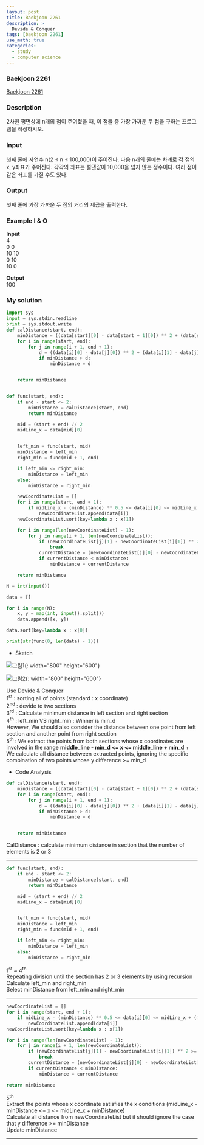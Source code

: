 ```yaml
---
layout: post
title: Baekjoon 2261
description: >
  Devide & Conquer
tags: [baekjoon 2261]
use_math: true
categories:
  - study
  - computer science
---
```

### Baekjoon 2261
[Baekjoon 2261](https://www.acmicpc.net/problem/2261)

### Description
2차원 평면상에 n개의 점이 주어졌을 때, 이 점들 중 가장 가까운 두 점을 구하는 프로그램을 작성하시오.

### Input
첫째 줄에 자연수 n(2 ≤ n ≤ 100,000)이 주어진다. 다음 n개의 줄에는 차례로 각 점의 x, y좌표가 주어진다. 각각의 좌표는 절댓값이 10,000을 넘지 않는 정수이다. 여러 점이 같은 좌표를 가질 수도 있다.

### Output
첫째 줄에 가장 가까운 두 점의 거리의 제곱을 출력한다.

### Example I & O
**Input** <br>
4<br>
0 0<br>
10 10<br>
0 10<br>
10 0<br>

**Output**<br>
100<br>

### My solution
~~~python
import sys
input = sys.stdin.readline
print = sys.stdout.write
def calDistance(start, end):                               
    minDistance = ((data[start][0] - data[start + 1][0]) ** 2 + (data[start][1] - data[start + 1][1]) ** 2)
    for i in range(start, end):
        for j in range(i + 1, end + 1):
            d = ((data[i][0] - data[j][0]) ** 2 + (data[i][1] - data[j][1]) ** 2)
            if minDistance > d:
                minDistance = d


    return minDistance


def func(start, end):
    if end - start <= 2:
        minDistance = calDistance(start, end)
        return minDistance

    mid = (start + end) // 2
    midLine_x = data[mid][0]


    left_min = func(start, mid)
    minDistance = left_min
    right_min = func(mid + 1, end)

    if left_min <= right_min:
        minDistance = left_min
    else:
        minDistance = right_min

    newCoordinateList = []
    for i in range(start, end + 1):
        if midLine_x - (minDistance) ** 0.5 <= data[i][0] <= midLine_x + (minDistance) ** 0.5:
            newCoordinateList.append(data[i])
    newCoordinateList.sort(key=lambda x : x[1])

    for i in range(len(newCoordinateList) - 1):
        for j in range(i + 1, len(newCoordinateList)):
            if (newCoordinateList[j][1] - newCoordinateList[i][1]) ** 2 >= minDistance:
                break
            currentDistance = (newCoordinateList[j][0] - newCoordinateList[i][0]) ** 2 + (newCoordinateList[j][1] - newCoordinateList[i][1]) ** 2
            if currentDistance < minDistance:
                minDistance = currentDistance

    return minDistance   

N = int(input())

data = []

for i in range(N):
    x, y = map(int, input().split())
    data.append([x, y])

data.sort(key=lambda x : x[0])

print(str(func(0, len(data) - 1)))   
~~~

* Sketch

![그림1](https://github.com/hyun-jin891/hyun-jin891.github.io/blob/master/assets/img/150.png?raw=true){: width="800" height="600"}<br>

![그림2](https://github.com/hyun-jin891/hyun-jin891.github.io/blob/master/assets/img/151.png?raw=true){: width="800" height="600"}<br>

Use Devide & Conquer<br>
1<sup>st</sup> : sorting all of points (standard : x coordinate)<br>
2<sup>nd</sup> : devide to two sections<br>
3<sup>rd</sup> : Calculate minimum distance in left section and right section<br>
4<sup>th</sup> : left_min VS right_min : Winner is min_d<br>
However, We should also consider the distance between one point from left section and another point from right section<br>
5<sup>th</sup> : We extract the points from both sections whose x coordinates are involved in the range **middle_line - min_d <= x <= middle_line + min_d** + We calculate all distance between extracted points, ignoring the specific combination of two points whose y difference >= min_d


* Code Analysis<br>

~~~python
def calDistance(start, end):                               
    minDistance = ((data[start][0] - data[start + 1][0]) ** 2 + (data[start][1] - data[start + 1][1]) ** 2)
    for i in range(start, end):
        for j in range(i + 1, end + 1):
            d = ((data[i][0] - data[j][0]) ** 2 + (data[i][1] - data[j][1]) ** 2)
            if minDistance > d:
                minDistance = d


    return minDistance
~~~

CalDistance : calculate minimum distance in section that the number of elements is 2 or 3<br>

-------------------
~~~python
def func(start, end):
    if end - start <= 2:
        minDistance = calDistance(start, end)
        return minDistance

    mid = (start + end) // 2
    midLine_x = data[mid][0]


    left_min = func(start, mid)
    minDistance = left_min
    right_min = func(mid + 1, end)

    if left_min <= right_min:
        minDistance = left_min
    else:
        minDistance = right_min
~~~
1<sup>st</sup> ~ 4<sup>th</sup><br>
Repeating division until the section has 2 or 3 elements by using recursion<br>
Calculate left_min and right_min<br>
Select minDistance from left_min and right_min<br>

-------------------

~~~python
newCoordinateList = []
for i in range(start, end + 1):
    if midLine_x - (minDistance) ** 0.5 <= data[i][0] <= midLine_x + (minDistance) ** 0.5:
        newCoordinateList.append(data[i])
newCoordinateList.sort(key=lambda x : x[1])

for i in range(len(newCoordinateList) - 1):
    for j in range(i + 1, len(newCoordinateList)):
        if (newCoordinateList[j][1] - newCoordinateList[i][1]) ** 2 >= minDistance:
            break
        currentDistance = (newCoordinateList[j][0] - newCoordinateList[i][0]) ** 2 + (newCoordinateList[j][1] - newCoordinateList[i][1]) ** 2
        if currentDistance < minDistance:
            minDistance = currentDistance

return minDistance
~~~

5<sup>th</sup> <br>
Extract the points whose x coordinate satisfies the x conditions (midLine_x - minDistance <= x <= midLine_x + minDistance)<br>
Calculate all distance from newCoordinateList but it should ignore the case that y difference >= minDistance<br>
Update minDistance

-------------------
